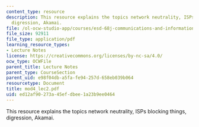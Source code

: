 ```yaml
---
content_type: resource
description: This resource explains the topics network neutrality, ISPs blocking things,
  digression, Akamai.
file: /ol-ocw-studio-app/courses/esd-68j-communications-and-information-policy-spring-2006/ed12af90273a45efdbee1a23b9ee0464_mod4_lec2.pdf
file_size: 92911
file_type: application/pdf
learning_resource_types:
- Lecture Notes
license: https://creativecommons.org/licenses/by-nc-sa/4.0/
ocw_type: OCWFile
parent_title: Lecture Notes
parent_type: CourseSection
parent_uid: e98f04db-a5fa-fe94-257d-658eb039b064
resourcetype: Document
title: mod4_lec2.pdf
uid: ed12af90-273a-45ef-dbee-1a23b9ee0464
---
```

This resource explains the topics network neutrality, ISPs blocking things, digression, Akamai.
